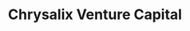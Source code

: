 ---
layout: firm_page
title: "Chrysalix Venture Capital"
id: "chrysalix.com"
permalink: "/chrysalixventurecapitalchrysalix.com/"
website: "https://www.chrysalix.com"
offices: "Vancouver (Canada), Delft (Netherlands)"
investment_stages: "Seed, Series A, Series B"
portfolio_companies: "Deadwood Innovations"
portfolio_link: "https://www.chrysalix.com/./portfolio"
investment_markets: "resource intensive industries, Clean Energy, Industrial Automation, Innovation Management, Mining, Oil and Gas, Robotics, Smart Cities, Solar, Sustainability"
founded_year: "2001"
description: "Leading global venture capital fund that invests in resource intensive industries across North America and Europe. They partner with founders to build companies that help resource-intensive industries reach productivity and climate targets, providing early-stage support beyond investment."
linkedin: "https://www.linkedin.com/company/chrysalix-energy-venture-capital/"
twitter: "https://twitter.com/chrysalixvc"
instagram: ""
team_page: "https://www.chrysalix.com/./team"
investor_type: "Venture Capital"
crunchbase: "https://www.crunchbase.com/organization/chrysalix-energy"
pitchbook: "https://pitchbook.com/profiles/investor/11158-57"

# SEO Optimization
meta_title: "Chrysalix Venture Capital - VC Firm - projectstartups.com"
meta_description: "Chrysalix Venture Capital, Leading global venture capital fund that invests in resource intensive industries across North America and Europe. They partner with founders to build..."
meta_keywords: "Chrysalix Venture Capital, resource intensive industries, Clean Energy, Industrial Automation, Innovation Management, Mining, Oil and Gas, Robotics, Smart Cities, Solar, Sustainability, VC firm, venture capital, startup investor, projectstartups.com"
canonical_url: "https://vc.projectstartups.com/chrysalixventurecapitalchrysalix.com/"
---